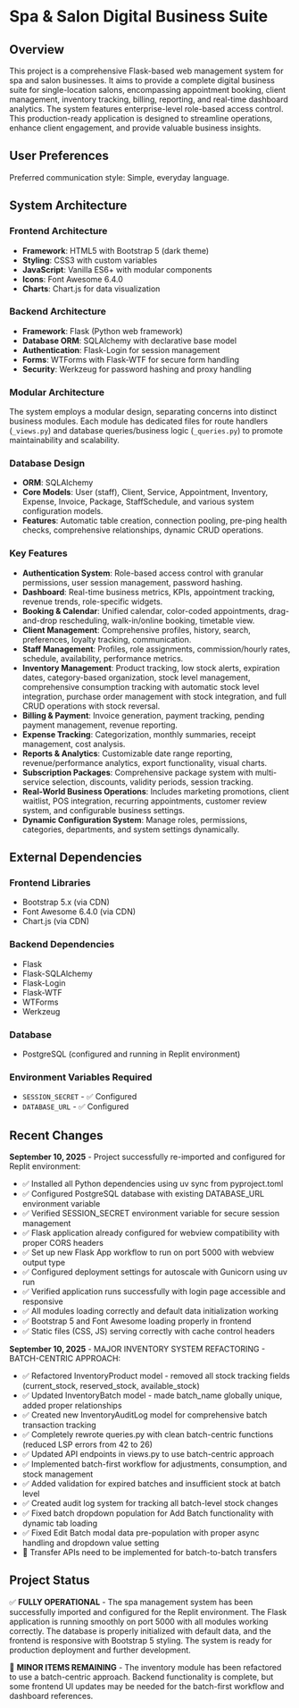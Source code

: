 # Spa & Salon Digital Business Suite

## Overview
This project is a comprehensive Flask-based web management system for spa and salon businesses. It aims to provide a complete digital business suite for single-location salons, encompassing appointment booking, client management, inventory tracking, billing, reporting, and real-time dashboard analytics. The system features enterprise-level role-based access control. This production-ready application is designed to streamline operations, enhance client engagement, and provide valuable business insights.

## User Preferences
Preferred communication style: Simple, everyday language.

## System Architecture

### Frontend Architecture
- **Framework**: HTML5 with Bootstrap 5 (dark theme)
- **Styling**: CSS3 with custom variables
- **JavaScript**: Vanilla ES6+ with modular components
- **Icons**: Font Awesome 6.4.0
- **Charts**: Chart.js for data visualization

### Backend Architecture
- **Framework**: Flask (Python web framework)
- **Database ORM**: SQLAlchemy with declarative base model
- **Authentication**: Flask-Login for session management
- **Forms**: WTForms with Flask-WTF for secure form handling
- **Security**: Werkzeug for password hashing and proxy handling

### Modular Architecture
The system employs a modular design, separating concerns into distinct business modules. Each module has dedicated files for route handlers (`_views.py`) and database queries/business logic (`_queries.py`) to promote maintainability and scalability.

### Database Design
- **ORM**: SQLAlchemy
- **Core Models**: User (staff), Client, Service, Appointment, Inventory, Expense, Invoice, Package, StaffSchedule, and various system configuration models.
- **Features**: Automatic table creation, connection pooling, pre-ping health checks, comprehensive relationships, dynamic CRUD operations.

### Key Features
- **Authentication System**: Role-based access control with granular permissions, user session management, password hashing.
- **Dashboard**: Real-time business metrics, KPIs, appointment tracking, revenue trends, role-specific widgets.
- **Booking & Calendar**: Unified calendar, color-coded appointments, drag-and-drop rescheduling, walk-in/online booking, timetable view.
- **Client Management**: Comprehensive profiles, history, search, preferences, loyalty tracking, communication.
- **Staff Management**: Profiles, role assignments, commission/hourly rates, schedule, availability, performance metrics.
- **Inventory Management**: Product tracking, low stock alerts, expiration dates, category-based organization, stock level management, comprehensive consumption tracking with automatic stock level integration, purchase order management with stock integration, and full CRUD operations with stock reversal.
- **Billing & Payment**: Invoice generation, payment tracking, pending payment management, revenue reporting.
- **Expense Tracking**: Categorization, monthly summaries, receipt management, cost analysis.
- **Reports & Analytics**: Customizable date range reporting, revenue/performance analytics, export functionality, visual charts.
- **Subscription Packages**: Comprehensive package system with multi-service selection, discounts, validity periods, session tracking.
- **Real-World Business Operations**: Includes marketing promotions, client waitlist, POS integration, recurring appointments, customer review system, and configurable business settings.
- **Dynamic Configuration System**: Manage roles, permissions, categories, departments, and system settings dynamically.

## External Dependencies

### Frontend Libraries
- Bootstrap 5.x (via CDN)
- Font Awesome 6.4.0 (via CDN)
- Chart.js (via CDN)

### Backend Dependencies
- Flask
- Flask-SQLAlchemy
- Flask-Login
- Flask-WTF
- WTForms
- Werkzeug

### Database
- PostgreSQL (configured and running in Replit environment)

### Environment Variables Required
- `SESSION_SECRET` - ✅ Configured
- `DATABASE_URL` - ✅ Configured

## Recent Changes
**September 10, 2025** - Project successfully re-imported and configured for Replit environment:
- ✅ Installed all Python dependencies using uv sync from pyproject.toml
- ✅ Configured PostgreSQL database with existing DATABASE_URL environment variable
- ✅ Verified SESSION_SECRET environment variable for secure session management
- ✅ Flask application already configured for webview compatibility with proper CORS headers
- ✅ Set up new Flask App workflow to run on port 5000 with webview output type
- ✅ Configured deployment settings for autoscale with Gunicorn using uv run
- ✅ Verified application runs successfully with login page accessible and responsive
- ✅ All modules loading correctly and default data initialization working
- ✅ Bootstrap 5 and Font Awesome loading properly in frontend
- ✅ Static files (CSS, JS) serving correctly with cache control headers

**September 10, 2025** - MAJOR INVENTORY SYSTEM REFACTORING - BATCH-CENTRIC APPROACH:
- ✅ Refactored InventoryProduct model - removed all stock tracking fields (current_stock, reserved_stock, available_stock)
- ✅ Updated InventoryBatch model - made batch_name globally unique, added proper relationships
- ✅ Created new InventoryAuditLog model for comprehensive batch transaction tracking
- ✅ Completely rewrote queries.py with clean batch-centric functions (reduced LSP errors from 42 to 26)
- ✅ Updated API endpoints in views.py to use batch-centric approach
- ✅ Implemented batch-first workflow for adjustments, consumption, and stock management
- ✅ Added validation for expired batches and insufficient stock at batch level
- ✅ Created audit log system for tracking all batch-level stock changes
- ✅ Fixed batch dropdown population for Add Batch functionality with dynamic tab loading
- ✅ Fixed Edit Batch modal data pre-population with proper async handling and dropdown value setting
- 🔄 Transfer APIs need to be implemented for batch-to-batch transfers

## Project Status
✅ **FULLY OPERATIONAL** - The spa management system has been successfully imported and configured for the Replit environment. The Flask application is running smoothly on port 5000 with all modules working correctly. The database is properly initialized with default data, and the frontend is responsive with Bootstrap 5 styling. The system is ready for production deployment and further development.

🔄 **MINOR ITEMS REMAINING** - The inventory module has been refactored to use a batch-centric approach. Backend functionality is complete, but some frontend UI updates may be needed for the batch-first workflow and dashboard references.